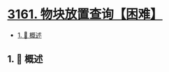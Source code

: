 # [3161. 物块放置查询【困难】](https://github.com/Tdahuyou/TNotes.leetcode/tree/main/notes/3161.%20%E7%89%A9%E5%9D%97%E6%94%BE%E7%BD%AE%E6%9F%A5%E8%AF%A2%E3%80%90%E5%9B%B0%E9%9A%BE%E3%80%91)

<!-- region:toc -->

- [1. 📝 概述](#1--概述)

<!-- endregion:toc -->

## 1. 📝 概述
